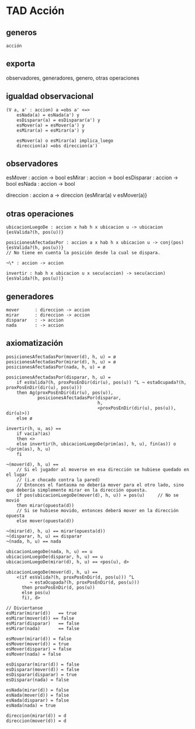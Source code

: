 TAD Acción
==========

generos
-------

```text
acción
```

exporta
-------
observadores, generadores, genero, otras operaciones

igualdad observacional
----------------------

```text
(V a, a' : accion) a =obs a' <=>
    esNada(a) = esNada(a') y
    esDisparar(a) = esDisparar(a') y
    esMover(a) = esMover(a') y
    esMirar(a) = esMirar(a') y

    esMover(a) o esMirar(a) implica_luego
    direccion(a) =obs direccion(a')
```

observadores
------------

esMover    : accion -> bool
esMirar    : accion -> bool
esDisparar : accion -> bool
esNada     : accion -> bool

direccion : accion a -> direccion     {esMirar(a) v esMover(a)}

otras operaciones
-----------------

```text
ubicacionLuegoDe : accion x hab h x ubicacion u -> ubicacion    {esValida?(h, pos(u))}

posicionesAfectadasPor : accion a x hab h x ubicacion u -> conj(pos) {esValida?(h, pos(u))}
// No tiene en cuenta la posición desde la cual se dispara.

¬\* : accion -> accion

invertir : hab h x ubicacion u x secu(accion) -> secu(accion)       {esValida?(h, pos(u))}
```

generadores
-----------

```text
mover      : direccion -> accion
mirar      : direccion -> accion
disparar   : -> accion
nada       : -> accion
```

axiomatización
--------------

```text
posicionesAfectadasPor(mover(d), h, u) = ø
posicionesAfectadasPor(mirar(d), h, u) = ø
posicionesAfectadasPor(nada, h, u) = ø

posicionesAfectadasPor(disparar, h, u) =
    if esValida?(h, proxPosEnDir(dir(u), pos(u)) ^L ¬ estaOcupada?(h, proxPosEnDir(dir(u), pos(u)))
    then Ag(proxPosEnDir(dir(u), pos(u)),
            posicionesAfectadasPor(disparar,
                                   h,
                                   <proxPosEnDir(dir(u), pos(u)), dir(u)>))
    else ø

invertir(h, u, as) ==
    if vacía?(as)
    then <>
    else invertir(h, ubicacionLuegoDe(prim(as), h, u), fin(as)) o ¬(prim(as), h, u)
    fi

¬(mover(d), h, u) ==
    // Si el jugador al moverse en esa dirección se hubiese quedado en el lugar
    // (i.e chocado contra la pared)
    // Entonces el fantasma no debería mover para el otro lado, sino que debería simplemente mirar en la dirección opuesta.
    if pos(ubicacionLuegoDe(mover(d), h, u)) = pos(u)     // No se movió
    then mirar(opuesta(d))
    // Si se hubiese movido, entonces deberá mover en la dirección opuesta
    else mover(opuesta(d))

¬(mirar(d), h, u) == mirar(opuesta(d))
¬(disparar, h, u) == disparar
¬(nada, h, u) == nada

ubicacionLuegoDe(nada, h, u) == u
ubicacionLuegoDe(disparar, h, u) == u
ubicacionLuegoDe(mirar(d), h, u) == <pos(u), d>

ubicacionLuegoDe(mover(d), h, u) ==
    <(if esValida?(h, proxPosEnDir(d, pos(u))) ^L
         ¬ estaOcupada?(h, proxPosEnDir(d, pos(u)))
      then proxPosEnDir(d, pos(u))
      else pos(u)
      fi), d>

// Diviertanse
esMirar(mirar(d))   == true
esMirar(mover(d)) == false
esMirar(disparar)   == false
esMirar(nada)       == false

esMover(mirar(d)) = false
esMover(mover(d)) = true
esMover(disparar) = false
esMover(nada) = false

esDisparar(mirar(d)) = false
esDisparar(mover(d)) = false
esDisparar(disparar) = true
esDisparar(nada) = false

esNada(mirar(d)) = false
esNada(mover(d)) = false
esNada(disparar) = false
esNada(nada) = true

direccion(mirar(d)) = d
direccion(mover(d)) = d
```